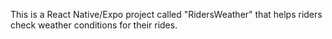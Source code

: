 This is a React Native/Expo project called "RidersWeather" that helps riders check weather conditions for their rides.
